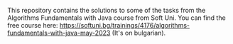 This repository contains the solutions to some of the tasks from the Algorithms Fundamentals with Java course from Soft Uni. 
You can find the free course here: https://softuni.bg/trainings/4176/algorithms-fundamentals-with-java-may-2023 (It's on bulgarian).
